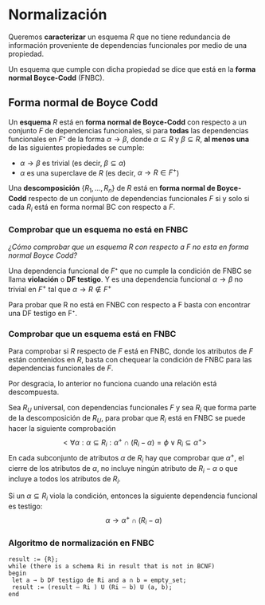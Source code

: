 # Normalización

Queremos **caracterizar** un esquema $R$ que no tiene redundancia de información proveniente de dependencias funcionales por medio de una propiedad.

Un esquema que cumple con dicha propiedad se dice que está en la **forma normal Boyce-Codd** (FNBC).

## Forma normal de Boyce Codd

Un **esquema** $R$ está en **forma normal de Boyce-Codd** con respecto a un conjunto $F$ de dependencias funcionales, si para **todas** las dependencias funcionales en $F⁺$ de la forma $\alpha → \beta$, donde $\alpha \subseteq R$ y $\beta \subseteq R$, **al menos una** de las siguientes propiedades se cumple:

+ $\alpha → \beta$ es trivial (es decir, $\beta \subseteq \alpha$)  
+ $\alpha$ es una superclave de $R$ (es decir, $\alpha → R \in F^+$)

Una **descomposición** $\{R_1, ..., R_n\}$ de $R$ está en **forma normal de Boyce-Codd** respecto de un conjunto de dependencias funcionales $F$ si y solo si cada $R_i$ está en forma normal BC con respecto a $F$.

### Comprobar que un esquema no está en FNBC

*¿Cómo comprobar que un esquema R con respecto a F no esta en forma normal Boyce Codd?*

Una dependencia funcional de $F⁺$ que no cumple la condición de FNBC se llama **violación** o **DF testigo**. Y es una dependencia funcional $\alpha → \beta$ no trivial en $F^+$ tal que $\alpha → R \notin F^+$

Para probar que R no está en FNBC con respecto a F basta con encontrar una DF testigo en F⁺.

### Comprobar que un esquema está en FNBC

Para comprobar si $R$ respecto de $F$ está en FNBC, donde los atributos de $F$ están contenidos en $R$, basta con chequear la condición de FNBC para las dependencias funcionales de $F$.

Por desgracia, lo anterior no funciona cuando una relación está descompuesta.

Sea $R_U$ universal, con dependencias funcionales $F$ y sea $R_i$ que forma parte de la descomposición de $R_U$, para probar que $R_i$ está en FNBC se puede hacer la siguiente comprobación
$$<\forall \alpha : \alpha \subseteq R_i : \alpha^+ \cap (R_i - \alpha) = \phi \lor R_i \subseteq \alpha^+>$$
En cada subconjunto de atributos $\alpha$ de $R_i$ hay que comprobar que $\alpha^+$, el cierre de los atributos de $\alpha$, no incluye ningún atributo de $R_i - \alpha$ o que incluye a todos los atributos de $R_i$.

Si un $\alpha \subseteq R_i$ viola la condición, entonces la siguiente dependencia funcional es testigo:
$$\alpha → \alpha^+ \cap (R_i - \alpha)$$

### Algoritmo de normalización en FNBC

```pseudocode
result := {R};
while (there is a schema Ri in result that is not in BCNF) 
begin
 let a → b DF testigo de Ri and a ∩ b = empty_set;
 result := (result – Ri ) U (Ri – b) U (a, b);
end
```
